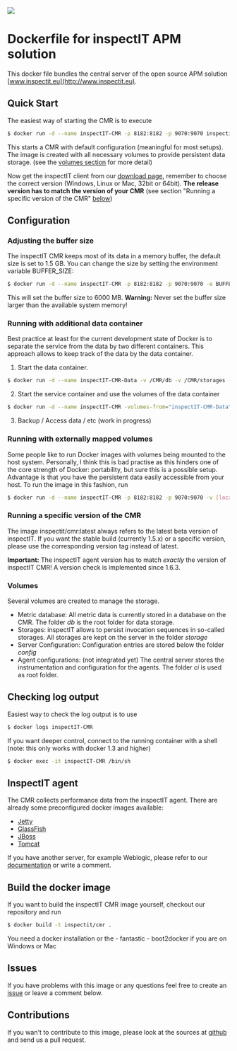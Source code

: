 [![](https://badge.imagelayers.io/inspectit/cmr:latest.svg)](https://imagelayers.io/?images=inspectit/cmr:latest 'Get your own badge on imagelayers.io')

# Dockerfile for inspectIT APM solution
This docker file bundles the central server of the open source APM solution [www.inspectit.eu](http://www.inspectit.eu). 

## Quick Start
The easiest way of starting the CMR is to execute

```bash
$ docker run -d --name inspectIT-CMR -p 8182:8182 -p 9070:9070 inspectit/cmr
```

This starts a CMR with default configuration (meaningful for most setups). The image is created with all necessary volumes to provide persistent data storage. (see the [volumes section](#volumes) for more detail)

Now get the inspectIT client from our [download page](http://www.inspectit.eu/download-inspectit/), remember to choose the correct version (Windows, Linux or Mac, 32bit or 64bit). **The release version has to match the version of your CMR** (see section "Running a specific version of the CMR" [below](#running-a-specific-version-of-the-cmr))

## Configuration

### Adjusting the buffer size
The inspectIT CMR keeps most of its data in a memory buffer, the default size is set to 1.5 GB. You can change the size by setting the environment variable BUFFER_SIZE:

```bash
$ docker run -d --name inspectIT-CMR -p 8182:8182 -p 9070:9070 -e BUFFER_SIZE=6000 inspectit/cmr
```

This will set the buffer size to 6000 MB. **Warning:** Never set the buffer size larger than the available system memory!

### Running with additional data container
Best practice at least for the current development state of Docker is to separate the service from the data by two different containers. This approach allows to keep track of the data by the data container. 

1) Start the data container.

```bash
$ docker run -d --name inspectIT-CMR-Data -v /CMR/db -v /CMR/storages -v /CMR/config inspectit/cmr true
```

2) Start the service container and use the volumes of the data container

```bash
$ docker run -d --name inspectIT-CMR -volumes-from="inspectIT-CMR-Data" -p 8182:8182 -p 9070:9070 inspectit/cmr
```

3) Backup / Access data / etc
(work in progress)

### Running with externally mapped volumes
Some people like to run Docker images with volumes being mounted to the host system. Personally, I think this is bad practise as this hinders one of the core strength of Docker: portability, but sure this is a possible setup. Advantage is that you have the persistent data easily accessible from your host.
To run the image in this fashion, run

```bash
$ docker run -d --name inspectIT-CMR -p 8182:8182 -p 9070:9070 -v [local-folder]:/CMR/db -v [local-folder]:/CMR/storage inspectit/cmr
```

### Running a specific version of the CMR
The image inspectit/cmr:latest always refers to the latest beta version of inspectIT. If you want the stable build (currently 1.5.x) or a specific version, please use the corresponding version tag instead of latest.

**Important:** The inspectIT agent version has to match _exactly_ the version of inspectIT CMR! A version check is implemented since 1.6.3.

### Volumes
Several volumes are created to manage the storage.
- Metric database: All metric data is currently stored in a database on the CMR. The folder *db* is the root folder for data storage.
- Storages: inspectIT allows to persist invocation sequences in so-called storages. All storages are kept on the server in the folder *storage*
- Server Configuration: Configuration entries are stored below the folder *config*
- Agent configurations: (not integrated yet) The central server stores the instrumentation and configuration for the agents. The folder *ci* is used as root folder.

## Checking log output
Easiest way to check the log output is to use

```bash
$ docker logs inspectIT-CMR
```

If you want deeper control, connect to the running container with a shell (note: this only works with docker 1.3 and higher)

```bash
$ docker exec -it inspectIT-CMR /bin/sh
```

## InspectIT agent
The CMR collects performance data from the inspectIT agent. There are already some preconfigured docker images available:
- [Jetty](https://hub.docker.com/r/inspectit/jetty/)
- [GlassFish](https://hub.docker.com/r/inspectit/glassfish/)
- [JBoss](https://hub.docker.com/r/inspectit/jboss/)
- [Tomcat](https://hub.docker.com/r/inspectit/tomcat/)

If you have another server, for example Weblogic, please refer to our [documentation](https://inspectit-performance.atlassian.net/wiki/display/DOC16/Installation+Weblogic) or write a comment.

## Build the docker image
If you want to build the inspectIT CMR image yourself, checkout our repository and run 

```bash
$ docker build -t inspectit/cmr .
```

You need a docker installation or the - fantastic - boot2docker if you are on Windows or Mac

## Issues
If you have problems with this image or any questions feel free to create an [issue](https://github.com/inspectit-docker/cmr/issues/new) or leave a comment below.

## Contributions
If you wan't to contribute to this image, please look at the sources at [github](https://github.com/inspectit-docker/cmr) and send us a pull request.
